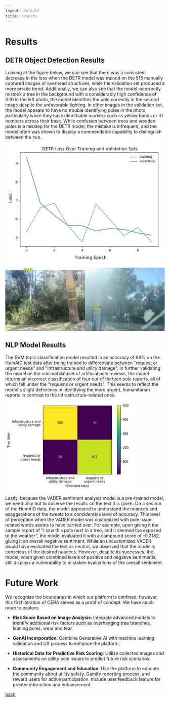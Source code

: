```yaml
---
layout: default
title: results
---
```

# Results
<!-- 
![](static/figures/detr_performance.png)

<img src="static/figures/confusion_matrix.png"
     alt="Confusion_matrix SVM"
     style="margin = 50px" />
-->

## DETR Object Detection Results
Looking at the figure below, we can see that there was a consistent decrease in the loss when the DETR model was trained on the 515 manually captured images of overhead structures, while the validation set produced a more erratic trend. 
Additionally, we can also see that the model incorrectly mistook a tree in the background with a considerably high confidence of 0.91 in the left photo, the model identifies the pole correctly in the second image despite the unfavorable lighting. In other images in the validation set, the model appears to have no trouble identifying poles in the photo particularly when they have identifiable markers such as yellow bands or ID numbers across their base. While confusion between trees and wooden poles is a misstep for the DETR model, the mistake is infrequent, and the model often was shown to display a commendable capability to distinguish between the two.
<img src="static/figures/detr_performance.png" alt="DETR Performance" style="height: 200;">
<div style="display: flex; justify-content: center;">
  <div style="width: 50%; text-align: center;">
    <img src="static/figures/detr_result1.png" alt="DETR Performance 2" style="width: 100%; height: 200px; object-fit: cover;">
  </div>
  <div style="width: 50%; text-align: center;">
    <img src="static/figures/detr_result2.png" alt="DETR Performance 3" style="width: 100%; height: 200px; object-fit: cover;">
  </div>
</div>

## NLP Model Results
The SVM topic classification model resulted in an accuracy of 98% on the HumAID test data after being trained to differentiate between "request or urgent needs" and "infrastructure and utility damage". In further validating the model on the minimal dataset of artificial pole reviews, the model returns an incorrect classification of four out of thirteen pole reports, all of which fell under the "requests or urgent needs". This seems to reflect the model's slight deficiency in identifying the more urgent, humanitarian reports in contrast to the infrastructure-related ones.

<img src="static/figures/matrix.png" alt="Confusion Matrix SVM">

Lastly, because the VADER sentiment analysis model is a pre-trained model, we need only but to observe the results on the text it is given. On a section of the HumAID data, the model appeared to understand the nuances and exaggerations of the tweets to a considerable level of accuracy. This level of perception when the VADER model was customized with pole issue related words seems to have carried over. For example, upon giving it the sample report of "I saw this pole next to a tree, and it seemed too exposed to the weather", the model evaluated it with a compound score of -0.3182, giving it an overall negative sentiment. While an uncustomized VADER would have evaluated the text as neutral, we observed that the model is conscious of the desired nuances. However, despite its successes, the model, when given combined levels of positive and negative sentiments, still displays a vulnerability to mistaken evaluations of the overall sentiment.

# Future Work
We recognize the boundaries in which our platform is confined; however, this first iteration of CERA serves as a proof of concept. We have much more to explore.

- **Risk Score Based on Image Analysis**: Integrate advanced models to identify additional risk factors such as overhanging tree branches, leaning poles, wear and tear
- **GenAI Incorporation**: Combine Generative AI with machine learning  validation and UX process to enhance the platform.
- **Historical Data for Predictive Risk Scoring**: Utilize collected images and assessments on utility pole issues to predict future risk scenarios.

- **Community Engagement and Education**: Use the platform to educate the community about utility safety. Gamify reporting process, and reward users for active participation. Include user feedback feature for greater interaction and enhancement.

[back](./)

